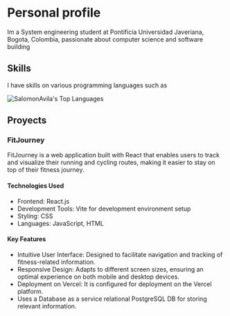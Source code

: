 # Personal profile

Im a System engineering student at Pontificia Universidad Javeriana, Bogota, Colombia, passionate about computer science and software building

## Skills

I have skills on various programming languages such as

![SalomonAvila's Top Languages](https://github-readme-stats.vercel.app/api/top-langs/?username=SalomonAvila&theme=vue-dark&show_icons=true&hide_border=false&layout=compact)

## Proyects

###  FitJourney

FitJourney is a web application built with React that enables users to track and visualize their running and cycling routes, making it easier to stay on top of their fitness journey.

#### Technologies Used

- Frontend: React.js
- Development Tools: Vite for development environment setup
- Styling: CSS
- Languages: JavaScript, HTML

####  Key Features
- Intuitive User Interface: Designed to facilitate navigation and tracking of fitness-related information.
- Responsive Design: Adapts to different screen sizes, ensuring an optimal experience on both mobile and desktop devices.
- Deployment on Vercel: It is configured for deployment on the Vercel platform.
- Uses a Database as a service relational PostgreSQL DB for storing relevant information.
